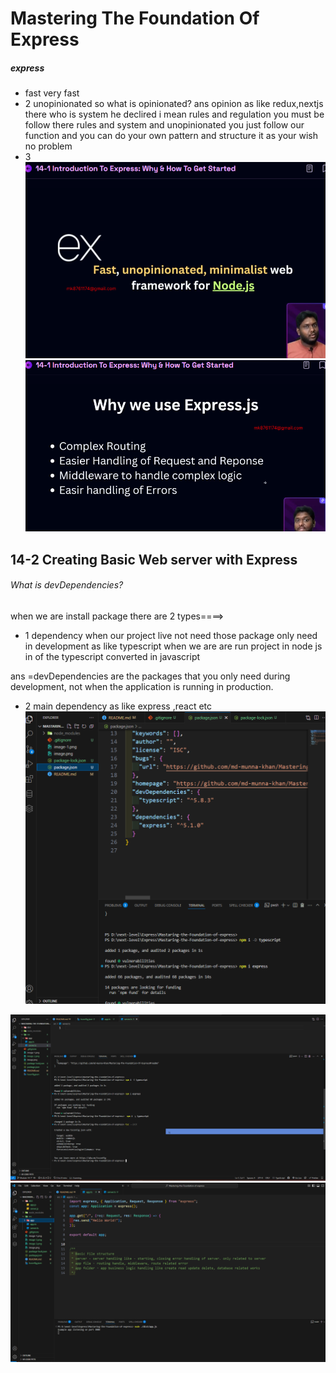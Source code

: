 # Mastering The Foundation Of Express
##### express
- fast very fast
- 2 unopinionated  so what is opinionated?
ans opinion as like redux,nextjs there who is system he declired i mean rules and regulation you must be follow there rules and system
and unopinionated you just follow our function and you can do your own pattern and structure it as your wish no problem
- 3
![alt text](image.png)
![alt text](image-1.png)

## 14-2 Creating Basic Web server with Express
###### What is devDependencies?
when we are install package there are 2 types====>
- 1 dependency when our project live not need those package only need in development as like typescript
 when we are are run project in node js in of the typescript converted in javascript

 ans =devDependencies are the packages that you only need during development, not when the application is running in production.
- 2 main dependency as like express ,react etc
![alt text](image-2.png)

![alt text](image-3.png)
![alt text](image-4.png)